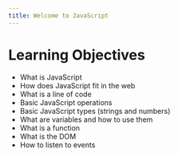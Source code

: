```yaml
---
title: Welcome to JavaScript
---
```


# Learning Objectives

- What is JavaScript
- How does JavaScript fit in the web
- What is a line of code
- Basic JavaScript operations
- Basic JavaScript types (strings and numbers)
- What are variables and how to use them
- What is a function
- What is the DOM
- How to listen to events
